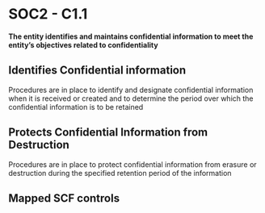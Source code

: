 # SOC2 - C1.1
**The entity identifies and maintains confidential information to meet the entity’s objectives related to confidentiality**
## Identifies Confidential information
Procedures are in place to identify and designate confidential information when it is received or created and to determine the period over which the confidential information is to be retained
## Protects Confidential Information from Destruction
Procedures are in place to protect confidential information from erasure or destruction during the specified retention period of the information
## Mapped SCF controls